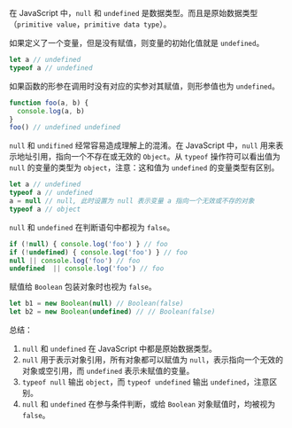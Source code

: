 在 JavaScript 中，`null` 和 `undefined` 是数据类型。而且是原始数据类型（`primitive value`，`primitive data type`）。

如果定义了一个变量，但是没有赋值，则变量的初始化值就是 `undefined`。

```js
let a // undefined
typeof a // undefined
```

如果函数的形参在调用时没有对应的实参对其赋值，则形参值也为 `undefined`。

```js
function foo(a, b) {
  console.log(a, b) 
}
foo() // undefined undefined
```

`null` 和 `undifined` 经常容易造成理解上的混淆。在 JavaScript 中，`null` 用来表示地址引用，指向一个不存在或无效的 `Object`。从 `typeof` 操作符可以看出值为 `null` 的变量的类型为 `object`，注意：这和值为 `undefined` 的变量类型有区别。

```js
let a // undefined
typeof a // undefined
a = null // null, 此时设置为 null 表示变量 a 指向一个无效或不存的对象
typeof a // object
```

`null` 和 `undefined` 在判断语句中都视为 `false`。

```js
if (!null) { console.log('foo') } // foo
if (!undefined) { console.log('foo') } // foo
null || console.log('foo') // foo
undefined  || console.log('foo') // foo
```

赋值给 `Boolean` 包装对象时也视为 `false`。

```js
let b1 = new Boolean(null) // Boolean(false)
let b2 = new Boolean(undefined) // // Boolean(false)
```



总结：

1. `null` 和 `undefined` 在 JavaScript 中都是原始数据类型。
2. `null` 用于表示对象引用，所有对象都可以赋值为 `null`，表示指向一个无效的对象或空引用，而 `undefined` 表示未赋值的变量。
3. `typeof null` 输出 `object`，而 `typeof undefined` 输出 `undefined`，注意区别。
4. `null` 和 `undefined` 在参与条件判断，或给 `Boolean` 对象赋值时，均被视为 `false`。

